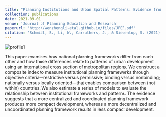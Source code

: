```yaml
---
title: "Planning Institutions and Urban Spatial Patterns: Evidence from a Cross-National Analysis"
collection: publications
date: 2021-09-01
venue: 'Journal of Planning Education and Research'
paperurl: 'http://wenzhengli-etal.github.io/files/JPER.pdf'
citation: 'Schmidt, S., Li, W., Carruthers, J., & Siedentop, S. (2021). Planning institutions and urban spatial patterns: Evidence from a cross-national analysis. Journal of Planning Education and Research, 0739456X211044203.'
---
```



![profile1](http://wenzhengli-etal.github.io/image/profile1.jpg "profile1")

This paper examines how national planning frameworks differ from each other and how those differences relate to patterns of urban development using an international cross section of metropolitan regions. We construct a composite index to measure institutional planning frameworks through objective criteria—restrictive versus permissive; binding versus nonbinding; nationally versus locally oriented—that enables comparison between (not within) countries. We also estimate a series of models to evaluate the relationship between institutional frameworks and patterns. The evidence suggests that a more centralized and coordinated planning framework produces more compact development, whereas a more decentralized and uncoordinated planning framework results in less compact development.
